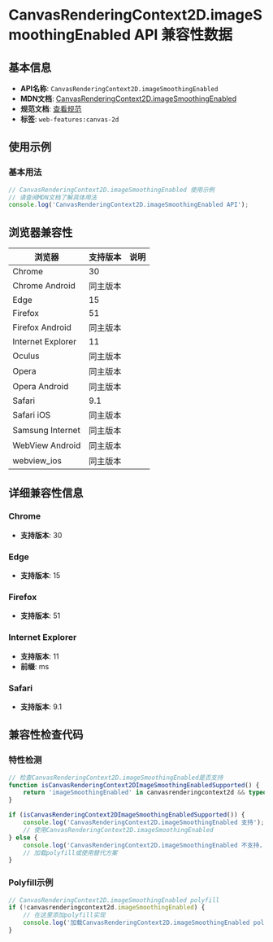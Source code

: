 # CanvasRenderingContext2D.imageSmoothingEnabled API 兼容性数据

## 基本信息

- **API名称**: `CanvasRenderingContext2D.imageSmoothingEnabled`
- **MDN文档**: [CanvasRenderingContext2D.imageSmoothingEnabled](https://developer.mozilla.org/docs/Web/API/CanvasRenderingContext2D/imageSmoothingEnabled)
- **规范文档**: [查看规范](https://html.spec.whatwg.org/multipage/canvas.html#dom-context-2d-imagesmoothingenabled-dev)
- **标签**: `web-features:canvas-2d`

## 使用示例

### 基本用法

```javascript
// CanvasRenderingContext2D.imageSmoothingEnabled 使用示例
// 请查阅MDN文档了解具体用法
console.log('CanvasRenderingContext2D.imageSmoothingEnabled API');
```

## 浏览器兼容性

| 浏览器 | 支持版本 | 说明 |
|--------|----------|------|
| Chrome | 30 |  |
| Chrome Android | 同主版本 |  |
| Edge | 15 |  |
| Firefox | 51 |  |
| Firefox Android | 同主版本 |  |
| Internet Explorer | 11 |  |
| Oculus | 同主版本 |  |
| Opera | 同主版本 |  |
| Opera Android | 同主版本 |  |
| Safari | 9.1 |  |
| Safari iOS | 同主版本 |  |
| Samsung Internet | 同主版本 |  |
| WebView Android | 同主版本 |  |
| webview_ios | 同主版本 |  |

## 详细兼容性信息

### Chrome

- **支持版本**: 30

### Edge

- **支持版本**: 15

### Firefox

- **支持版本**: 51

### Internet Explorer

- **支持版本**: 11
- **前缀**: ms

### Safari

- **支持版本**: 9.1

## 兼容性检查代码

### 特性检测

```javascript
// 检查CanvasRenderingContext2D.imageSmoothingEnabled是否支持
function isCanvasRenderingContext2DImageSmoothingEnabledSupported() {
    return 'imageSmoothingEnabled' in canvasrenderingcontext2d && typeof canvasrenderingcontext2d.imageSmoothingEnabled === 'function';
}

if (isCanvasRenderingContext2DImageSmoothingEnabledSupported()) {
    console.log('CanvasRenderingContext2D.imageSmoothingEnabled 支持');
    // 使用CanvasRenderingContext2D.imageSmoothingEnabled
} else {
    console.log('CanvasRenderingContext2D.imageSmoothingEnabled 不支持，需要polyfill');
    // 加载polyfill或使用替代方案
}
```

### Polyfill示例

```javascript
// CanvasRenderingContext2D.imageSmoothingEnabled polyfill
if (!canvasrenderingcontext2d.imageSmoothingEnabled) {
    // 在这里添加polyfill实现
    console.log('加载CanvasRenderingContext2D.imageSmoothingEnabled polyfill');
}
```


